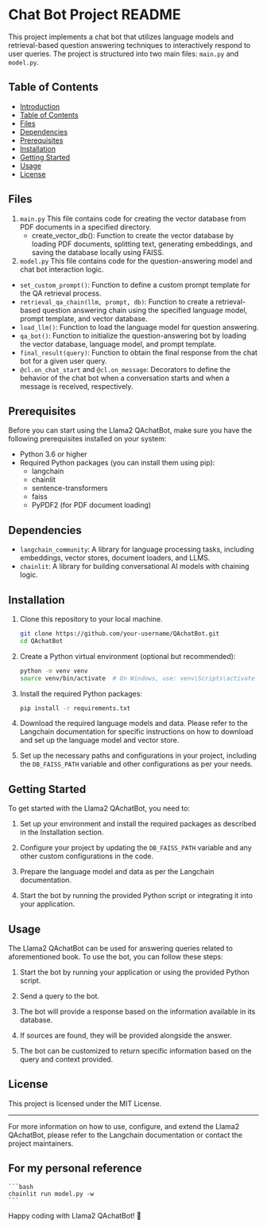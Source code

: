 # Chat Bot Project README

This project implements a chat bot that utilizes language models and retrieval-based question answering techniques to interactively respond to user queries. The project is structured into two main files: `main.py` and `model.py`.

## Table of Contents

- [Introduction](#QAchatBot)
- [Table of Contents](#table-of-contents)
- [Files](#Files)
- [Dependencies](#Dependencies)
- [Prerequisites](#prerequisites)
- [Installation](#installation)
- [Getting Started](#getting-started)
- [Usage](#usage)
- [License](#license)

## Files
1. `main.py` This file contains code for creating the vector database from PDF documents in a specified directory.
   * create_vector_db(): Function to create the vector database by loading PDF documents, splitting text, generating embeddings, and saving the database locally using FAISS.
2. `model.py` This file contains code for the question-answering model and chat bot interaction logic.
  * `set_custom_prompt()`: Function to define a custom prompt template for the QA retrieval process.
  * `retrieval_qa_chain(llm, prompt, db)`: Function to create a retrieval-based question answering chain using the specified language model, prompt template, and vector database.
  * `load_llm()`: Function to load the language model for question answering.
  * `qa_bot()`: Function to initialize the question-answering bot by loading the vector database, language model, and prompt template.
  * `final_result(query)`: Function to obtain the final response from the chat bot for a given user query.
  * `@cl.on_chat_start` and `@cl.on_message`: Decorators to define the behavior of the chat bot when a conversation starts and when a message is received, respectively.


## Prerequisites

Before you can start using the Llama2 QAchatBot, make sure you have the following prerequisites installed on your system:

- Python 3.6 or higher
- Required Python packages (you can install them using pip):
    - langchain
    - chainlit
    - sentence-transformers
    - faiss
    - PyPDF2 (for PDF document loading)
 
## Dependencies
* `langchain_community`: A library for language processing tasks, including embeddings, vector stores, document loaders, and LLMS.
* `chainlit`: A library for building conversational AI models with chaining logic.

## Installation

1. Clone this repository to your local machine.

    ```bash
    git clone https://github.com/your-username/QAchatBot.git
    cd QAchatBot
    ```

2. Create a Python virtual environment (optional but recommended):

    ```bash
    python -m venv venv
    source venv/bin/activate  # On Windows, use: venv\Scripts\activate
    ```

3. Install the required Python packages:

    ```bash
    pip install -r requirements.txt
    ```

4. Download the required language models and data. Please refer to the Langchain documentation for specific instructions on how to download and set up the language model and vector store.

5. Set up the necessary paths and configurations in your project, including the `DB_FAISS_PATH` variable and other configurations as per your needs.

## Getting Started

To get started with the Llama2 QAchatBot, you need to:

1. Set up your environment and install the required packages as described in the Installation section.

2. Configure your project by updating the `DB_FAISS_PATH` variable and any other custom configurations in the code.

3. Prepare the language model and data as per the Langchain documentation.

4. Start the bot by running the provided Python script or integrating it into your application.

## Usage

The Llama2 QAchatBot can be used for answering queries related to aforementioned book. To use the bot, you can follow these steps:

1. Start the bot by running your application or using the provided Python script.

2. Send a query to the bot.

3. The bot will provide a response based on the information available in its database.

4. If sources are found, they will be provided alongside the answer.

5. The bot can be customized to return specific information based on the query and context provided.


## License

This project is licensed under the MIT License.

---

For more information on how to use, configure, and extend the Llama2 QAchatBot, please refer to the Langchain documentation or contact the project maintainers.

## For my personal reference
    ```bash
    chainlit run model.py -w
    ```

Happy coding with Llama2 QAchatBot! 🚀
